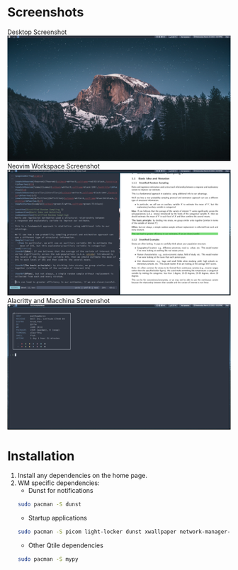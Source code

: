 # Screenshots
Desktop Screenshot
![](/screenshots/qtile/desktop.png)
Neovim Workspace Screenshot
![](/screenshots/qtile/latex.png)
Alacritty and Macchina Screenshot
![](/screenshots/qtile/terminal.png)

# Installation
1. Install any dependencies on the home page. 
2. WM specific dependencies:
   - Dunst for notifications
    ```sh
    sudo pacman -S dunst
    ```
    - Startup applications
    ```sh
    sudo pacman -S picom light-locker dunst xwallpaper network-manager-applet volumeicon lxsession
    ```
    - Other Qtile dependencies
    ```sh
    sudo pacman -S mypy
    ```
